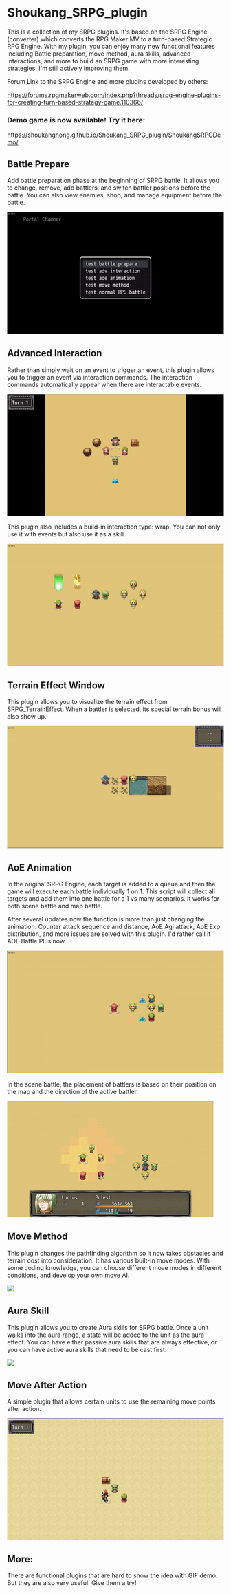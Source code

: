 # Shoukang_SRPG_plugin
This is a collection of my SRPG plugins. It's based on the SRPG Engine (converter) which converts the RPG Maker MV to a turn-based Strategic RPG Engine. 
With my plugin, you can enjoy many new functional features including Battle preparation, move method, aura skills, advanced interactions, and more to build an SRPG game with more interesting strategies. I'm still actively improving them.

Forum Link to the SRPG Engine and more plugins developed by others:

https://forums.rpgmakerweb.com/index.php?threads/srpg-engine-plugins-for-creating-turn-based-strategy-game.110366/

### Demo game is now available! Try it here:

https://shoukanghong.github.io/Shoukang_SRPG_plugin/ShoukangSRPGDemo/


## Battle Prepare
Add battle preparation phase at the beginning of SRPG battle. It allows you to change, remove, add battlers, and switch battler positions before the battle.
You can also view enemies, shop, and manage equipment before the battle.

![](https://github.com/ShoukangHong/Shoukang_SRPG_plugin/blob/main/Demos/demo%20battle%20prepare-2.gif)

## Advanced Interaction
Rather than simply wait on an event to trigger an event, this plugin allows you to trigger an event via interaction commands. The interaction commands automatically appear when there are interactable events.

![](https://github.com/ShoukangHong/Shoukang_SRPG_plugin/blob/main/Demos/demo%20adv%20interaction.gif)

This plugin also includes a build-in interaction type: wrap. You can not only use it with events but also use it as a skill.

![](https://github.com/ShoukangHong/Shoukang_SRPG_plugin/blob/main/Demos/demo%20adv%20interaction-wrap.gif)

## Terrain Effect Window
This plugin allows you to visualize the terrain effect from SRPG_TerrainEffect. When a battler is selected, its special terrain bonus will also show up.

![](https://github.com/ShoukangHong/Shoukang_SRPG_plugin/blob/main/Demos/demo%20terrain%20effect%20window.gif)

## AoE Animation
In the original SRPG Engine, each target is added to a queue and then the game will execute each battle individually 1 on 1. This script will collect all targets and add them into one battle for a 1 vs many scenarios. It works for both scene battle and map battle. 

After several updates now the function is more than just changing the animation. Counter attack sequence and distance, AoE Agi attack, AoE Exp distribution, and more issues are solved with this plugin. I'd rather call it AOE Battle Plus now.

![](https://github.com/ShoukangHong/Shoukang_SRPG_plugin/blob/main/Demos/demo%20AoE%20animation-map%20battle.gif)

In the scene battle, the placement of battlers is based on their position on the map and the direction of the active battler.

![](https://github.com/ShoukangHong/Shoukang_SRPG_plugin/blob/main/Demos/demo%20AoEAnimation.gif)
## Move Method
This plugin changes the pathfinding algorithm so it now takes obstacles and terrain cost into consideration. It has various built-in move modes. With some coding knowledge, you can choose different move modes in different conditions, and develop your own move AI.

![](https://github.com/ShoukangHong/Shoukang_SRPG_plugin/blob/main/Demos/demo%20move%20method.gif)

## Aura Skill
This plugin allows you to create Aura skills for SRPG battle. Once a unit walks into the aura range, a state will be added to the unit as the aura effect. You can have either passive aura skills that are always effective, or you can have active aura skills that need to be cast first.

![](https://github.com/ShoukangHong/Shoukang_SRPG_plugin/blob/main/Demos/demo%20aura%20skill.gif)

## Move After Action
A simple plugin that allows certain units to use the remaining move points after action.

![](https://github.com/ShoukangHong/Shoukang_SRPG_plugin/blob/main/Demos/move%20after%20action.gif)

## More:
There are functional plugins that are hard to show the idea with GIF demo. But they are also very useful! Give them a try!
